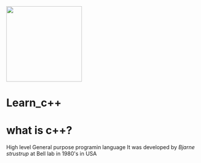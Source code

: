<img src="https://download.logo.wine/logo/C%2B%2B/C%2B%2B-Logo.wine.png" with="400" height="200"/>


# Learn_c++

# what is c++?
  High level General purpose programin language
  It was developed by *Bjarne strustrup* at Bell lab in 1980's in USA